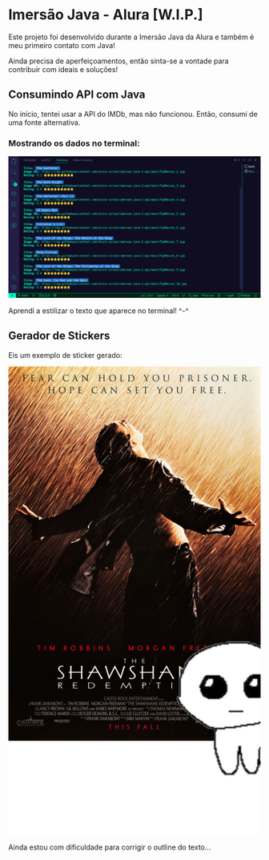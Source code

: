 # Imersão Java - Alura [W.I.P.]

Este projeto foi desenvolvido durante a Imersão Java da Alura e também é meu primeiro contato com Java!

Ainda precisa de aperfeiçoamentos, então sinta-se a vontade para contribuir com ideais e soluções!

## Consumindo API com Java

No início, tentei usar a API do IMDb, mas não funcionou. Então, consumi de uma fonte alternativa.

### Mostrando os dados no terminal:

![text output](.github/movie-list.png)

Aprendi a estilizar o texto que aparece no terminal! ^-^

## Gerador de Stickers

Eis um exemplo de sticker gerado:

![generated sticker](.github/example-sticker.png)

Ainda estou com dificuldade para corrigir o outline do texto...
